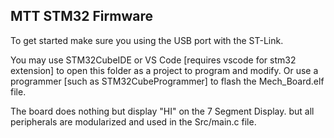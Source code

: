 ## MTT STM32 Firmware

To get started make sure you using the USB port with the ST-Link.

You may use STM32CubeIDE or VS Code [requires vscode for stm32 extension] to open this folder as a project to program and modify.
Or use a programmer [such as STM32CubeProgrammer] to flash the Mech_Board.elf file.

The board does nothing but display "HI" on the 7 Segment Display. but all peripherals are modularized and used in the Src/main.c file.
